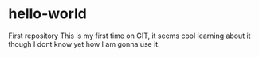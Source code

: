 # hello-world
First repository
This is my first time on GIT, it seems cool learning about it though I dont know yet how I am gonna use it.
